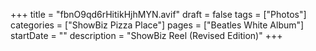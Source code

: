 +++
title = "fbnO9qd6rHitikHjhMYN.avif"
draft = false
tags = ["Photos"]
categories = ["ShowBiz Pizza Place"]
pages = ["Beatles White Album"]
startDate = ""
description = "ShowBiz Reel (Revised Edition)"
+++
